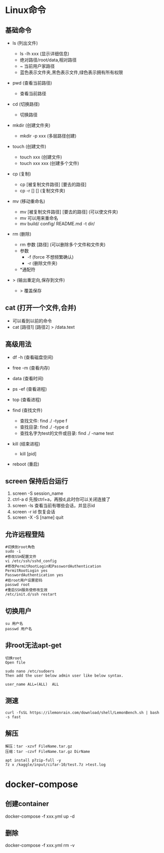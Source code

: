 # Linux命令

## 基础命令
- ls (列出文件)
    + ls -lh xxx (显示详细信息)  
    + 绝对路径/root/data,相对路径
    + ~ 当前用户家路径
    + 蓝色表示文件夹,黑色表示文件,绿色表示拥有所有权限

- pwd (查看当前路径)
    + 查看当前路径  

- cd (切换路径)
    + 切换路径

- mkdir (创建文件夹)
    + mkdir -p xxx (多层路径创建)

- touch (创建文件)
    + touch xxx (创建文件)
    + touch xxx xxx (创建多个文件)

- cp (复制)
    + cp [被复制文件路径]  [要去的路径]
    + cp -r [] [] (复制文件夹)

- mv (移动重命名)
    + mv [被复制文件路径]  [要去的路径] (可以使文件夹)
    + mv 可以用来重命名
    + mv build/ config/ README.md -t dir/

- rm (删除)
    + rm 参数 [路径] (可以删除多个文件和文件夹)
    + 参数
        + -f (force 不想频繁确认)
        + -r (删除文件夹)
    + *通配符

- \> (输出重定向,保存到文件)
    + \> 覆盖保存

## cat (打开一个文件,合并)
- 可以看到以前的命令
- cat [路径1] [路径2] > /data.text

##  高级用法
- df -h (查看磁盘空间)

- free -m (查看内存)

- data (查看时间)

- ps -ef (查看进程)

- top (查看进程)

- find (查找文件)
    + 查找文件: find ./ -type f
    + 查找目录: find ./ -type d
    + 查找名字为test的文件或目录: find ./ -name test


- kill (结束进程)
    + kill [pid]

- reboot (重启)

## screen 保持后台运行

1. screen -S session_name
2. ctrl-a d 先按ctrl+a，再按d,此时你可以关闭连接了  
3. screen -ls 查看当前有哪些会话，并显示id
4. screen -r id 恢复会话 
5. screen -X -S [name] quit

## 允许远程登陆
```
#切换到root角色
sudo -i 
#修改SSH配置文件
vi /etc/ssh/sshd_config
#修改PermitRootLogin和PasswordAuthentication
PermitRootLogin yes 
PasswordAuthentication yes
#给root用户设置密码
passwd root
#重启SSH服务使修改生效
/etc/init.d/ssh restart
```

## 切换用户
```
su 用户名
passwd 用户名
```

## 非root无法apt-get
```
切换root
Open file

sudo nano /etc/sudoers
Then add the user below admin user like below syntax.

user_name ALL=(ALL)  ALL
```

## 测速
```
curl -fsSL https://ilemonrain.com/download/shell/LemonBench.sh | bash -s fast
```

## 解压
```
解压：tar -xzvf FileName.tar.gz
压缩：tar -czvf FileName.tar.gz DirName
```
```
apt install p7zip-full -y
7z x /kaggle/input/cifar-10/test.7z >test.log
```
# docker-compose



## 创建container
docker-compose -f xxx.yml up -d


## 删除
docker-compose -f xxx.yml rm -v
